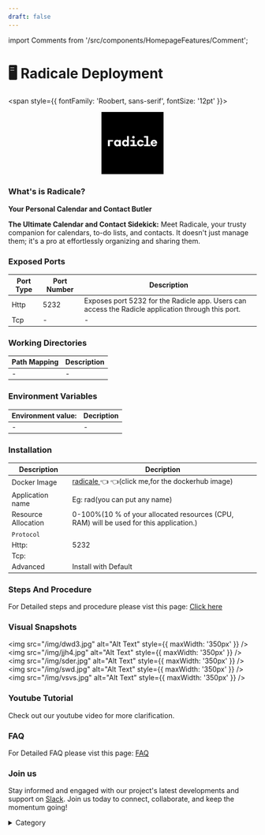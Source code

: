 ```yaml
---
draft: false
---
```

import Comments from '/src/components/HomepageFeatures/Comment';

# 🖥 Radicale Deployment

<span style={{ fontFamily: 'Roobert, sans-serif', fontSize: '12pt' }}>


<p align="center">
  <img src="/img/swdww.jpg" alt="Alt Text" width="25%"/>
</p>

### What's is Radicale?

**Your Personal Calendar and Contact Butler**

**The Ultimate Calendar and Contact Sidekick:** Meet Radicale, your trusty companion for calendars, to-do lists, and contacts. It doesn't just manage them; it's a pro at effortlessly organizing and sharing them.


### Exposed Ports

| Port Type | Port Number | Description |
| --------- | ----------- | ----------- |
| Http      | 5232        | Exposes port 5232 for the Radicle app. Users can access the Radicle application through this port. |
| Tcp       | -           | -             |


### Working Directories

| Path Mapping                           | Description |
| -------------------------------------- | ----------- |
| -     | -|


### Environment Variables


|   **Environment value:**          | Decription                                                                                                               | 
| --------------------- | ------                                                                                                                   | 
|-       |  -                              |



</span>
<span style={{ fontFamily: 'Roobert, sans-serif', fontSize: '12pt' }}>

### Installation



|  Description          | Decription                                                                                                               | 
| --------------------- | ------                                                                                                                   | 
| Docker Image          |  [radicale ](https://hub.docker.com/r/tomsquest/docker-radicale/)👈 👈(click me,for the dockerhub image)                                   |
| Application name      |  Eg: rad(you can put any name)                                                                                        | 
| Resource Allocation   |  0-100%(10 % of your allocated resources (CPU, RAM) will be used for this application.)                                  | 
| `Protocol`            |                                                                                                                          | 
|  Http:                | 5232                                                                                                                       |
|  Tcp:                 |                                                                                                                          | 
|    Advanced           |    Install with Default                                                                                                  |


### Steps And Procedure

For Detailed steps and procedure please vist this page: [Click here](https://techscaleinfinite.github.io/introduction/cloud-float/Steps%20and%20procedure)



### Visual Snapshots

<img src="/img/dwd3.jpg" alt="Alt Text" style={{ maxWidth: '350px' }} /> <img src="/img/jjh4.jpg" alt="Alt Text" style={{ maxWidth: '350px' }} /> <img src="/img/sder.jpg" alt="Alt Text" style={{ maxWidth: '350px' }} /> <img src="/img/swd.jpg" alt="Alt Text" style={{ maxWidth: '350px' }} /> <img src="/img/vsvs.jpg" alt="Alt Text" style={{ maxWidth: '350px' }} />


### Youtube Tutorial&#x20;

Check out our youtube video for more clarification.



### FAQ

For Detailed FAQ please vist this page: [FAQ](https://techscaleinfinite.github.io/FAQ)

### Join us

Stay informed and engaged with our project's latest developments and support on [Slack](https://app.slack.com/client/T04QS32JX6E/C04QKEWE146). Join us today to connect, collaborate, and keep the momentum going!&#x20;

<details>

<summary>Category</summary>

Kubernetes, cloud computing, DevOps, cloud services, hosting platform, container orchestration, cloud infrastructure, cloud deployment, cloud management, cloud technology, cloud solutions, radicale

</details>
</span>

<Comments />